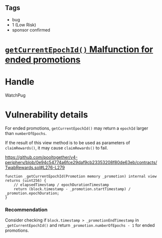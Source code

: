 ## Tags

- bug
- 1 (Low Risk)
- sponsor confirmed

# [`getCurrentEpochId()` Malfunction for ended promotions](https://github.com/code-423n4/2021-12-pooltogether-findings/issues/109) 

# Handle

WatchPug


# Vulnerability details

For ended promotions, `getCurrentEpochId()` may return a `epochId` larger than `numberOfEpochs`.

If the result of this view method is to be used as parameters of `claimRewards()`, it may cause `claimRewards()` to fail.

https://github.com/pooltogether/v4-periphery/blob/0e94c54774a6fce29daf9cb23353208f80de63eb/contracts/TwabRewards.sol#L276-L279

```solidity=276
function _getCurrentEpochId(Promotion memory _promotion) internal view returns (uint256) {
    // elapsedTimestamp / epochDurationTimestamp
    return (block.timestamp - _promotion.startTimestamp) / _promotion.epochDuration;
}
```

### Recommendation

Consider checking if `block.timestamp > _promotionEndTimestamp` in `_getCurrentEpochId()` and return `_promotion.numberOfEpochs - 1` for ended promotions.

